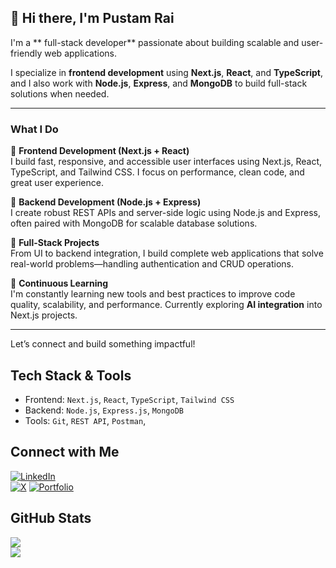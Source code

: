 ## 👋 Hi there, I'm Pustam Rai

I'm a ** full-stack developer** passionate about building scalable and user-friendly web applications.

I specialize in **frontend development** using **Next.js**, **React**, and **TypeScript**, and I also work with **Node.js**, **Express**, and **MongoDB** to build full-stack solutions when needed.

---

###  What I Do

🔹 **Frontend Development (Next.js + React)**  
  I build fast, responsive, and accessible user interfaces using Next.js, React, TypeScript, and Tailwind CSS. I focus on performance, clean code, and great user experience.

🔹 **Backend Development (Node.js + Express)**  
  I create robust REST APIs and server-side logic using Node.js and Express, often paired with MongoDB for scalable database solutions.

🔹 **Full-Stack Projects**  
  From UI to backend integration, I build complete web applications that solve real-world problems—handling authentication and CRUD operations.

🔹 **Continuous Learning**  
  I'm constantly learning new tools and best practices to improve code quality, scalability, and performance. Currently exploring **AI integration** into Next.js projects.



---

Let’s connect and build something impactful!


## Tech Stack & Tools  

- Frontend: `Next.js`, `React`, `TypeScript`, `Tailwind CSS`  
- Backend: `Node.js`, `Express.js`, `MongoDB`  
- Tools: `Git`, `REST API`, `Postman`,

## Connect with Me  

[![LinkedIn](https://img.shields.io/badge/LinkedIn-0A66C2?style=for-the-badge&logo=linkedin&logoColor=white)](https://www.linkedin.com/in/pustamrai)  
[![X](https://img.shields.io/badge/X-000000?style=for-the-badge&logo=x&logoColor=white)](https://x.com/https://x.com/RaiPustam)
[![Portfolio](https://img.shields.io/badge/Portfolio-000000?style=for-the-badge&logo=vercel&logoColor=white)](https://pustamrai.vercel.app)  

## GitHub Stats

![](https://github-readme-stats.vercel.app/api/top-langs/?username=PustamRai&theme=dark&hide_border=false&include_all_commits=false&count_private=false&layout=compact)<br/>
![](https://github-readme-stats.vercel.app/api?username=PustamRai&theme=dark&hide_border=false&include_all_commits=false&count_private=false)

<!-- Proudly created with GPRM ( https://gprm.itsvg.in ) -->
